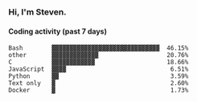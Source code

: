 ### Hi, I'm Steven.

#### Coding activity (past 7 days)
```
Bash        ▓▓▓▓▓▓▓▓▓▓▓▓▓▓▓▓▓▓▓▓▓▓▓▓▓▓▓▓▓▓  46.15%
other       ▓▓▓▓▓▓▓▓▓▓▓▓▓                   20.76%
C           ▓▓▓▓▓▓▓▓▓▓▓▓                    18.66%
JavaScript  ▓▓▓▓                             6.51%
Python      ▓▓                               3.59%
Text only   ▓                                2.60%
Docker      ▓                                1.73%
```

